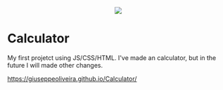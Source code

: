 <p align="center">
<img src="http://img.shields.io/static/v1?label=STATUS&message=EM%20DESENVOLVIMENTO&color=GREEN&style=for-the-badge"/>
</p>

# Calculator
My first projetct using JS/CSS/HTML. I've made an calculator, but in the future I will made other changes.

https://giuseppeoliveira.github.io/Calculator/
